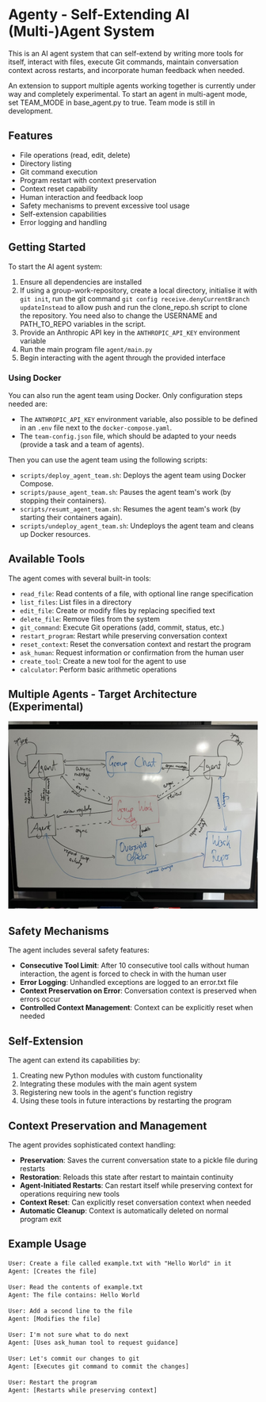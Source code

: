 # Agenty - Self-Extending AI (Multi-)Agent System

This is an AI agent system that can self-extend by writing more tools for itself,
interact with files, execute Git commands, maintain conversation context across restarts,
and incorporate human feedback when needed.

An extension to support multiple agents working together is currently under way and completely experimental.
To start an agent in multi-agent mode, set TEAM_MODE in base_agent.py to true.
Team mode is still in development.

## Features

- File operations (read, edit, delete)
- Directory listing
- Git command execution
- Program restart with context preservation
- Context reset capability
- Human interaction and feedback loop
- Safety mechanisms to prevent excessive tool usage
- Self-extension capabilities
- Error logging and handling

## Getting Started

To start the AI agent system:

1. Ensure all dependencies are installed
2. If using a group-work-repository, create a local directory, initialise it with `git init`, run the git command `git config receive.denyCurrentBranch updateInstead` to allow push and run the clone_repo.sh script to clone the repository. 
You need also to change the USERNAME and PATH_TO_REPO variables in the script.
3. Provide an Anthropic API key in the `ANTHROPIC_API_KEY` environment variable
4. Run the main program file `agent/main.py`
5. Begin interacting with the agent through the provided interface

### Using Docker

You can also run the agent team using Docker. Only configuration steps needed are:

- The `ANTHROPIC_API_KEY` environment variable, also possible to be defined in an `.env` file next to the `docker-compose.yaml`.
- The `team-config.json` file, which should be adapted to your needs (provide a task and a team of agents).

Then you can use the agent team using the following scripts:

- `scripts/deploy_agent_team.sh`: Deploys the agent team using Docker Compose.
- `scripts/pause_agent_team.sh`: Pauses the agent team's work (by stopping their containers).
- `scripts/resumt_agent_team.sh`: Resumes the agent team's work (by starting their containers again).
- `scripts/undeploy_agent_team.sh`: Undeploys the agent team and cleans up Docker resources.

## Available Tools

The agent comes with several built-in tools:

- `read_file`: Read contents of a file, with optional line range specification
- `list_files`: List files in a directory
- `edit_file`: Create or modify files by replacing specified text
- `delete_file`: Remove files from the system
- `git_command`: Execute Git operations (add, commit, status, etc.)
- `restart_program`: Restart while preserving conversation context
- `reset_context`: Reset the conversation context and restart the program
- `ask_human`: Request information or confirmation from the human user
- `create_tool`: Create a new tool for the agent to use
- `calculator`: Perform basic arithmetic operations

## Multiple Agents - Target Architecture (Experimental)

![multi-agent-framework.jpeg](multi-agent-framework.jpeg)

## Safety Mechanisms

The agent includes several safety features:

- **Consecutive Tool Limit**: After 10 consecutive tool calls without human interaction, the agent is forced to check in with the human user
- **Error Logging**: Unhandled exceptions are logged to an error.txt file
- **Context Preservation on Error**: Conversation context is preserved when errors occur
- **Controlled Context Management**: Context can be explicitly reset when needed

## Self-Extension

The agent can extend its capabilities by:

1. Creating new Python modules with custom functionality
2. Integrating these modules with the main agent system
3. Registering new tools in the agent's function registry
4. Using these tools in future interactions by restarting the program

## Context Preservation and Management

The agent provides sophisticated context handling:

- **Preservation**: Saves the current conversation state to a pickle file during restarts
- **Restoration**: Reloads this state after restart to maintain continuity
- **Agent-Initiated Restarts**: Can restart itself while preserving context for operations requiring new tools
- **Context Reset**: Can explicitly reset conversation context when needed
- **Automatic Cleanup**: Context is automatically deleted on normal program exit

## Example Usage

```
User: Create a file called example.txt with "Hello World" in it
Agent: [Creates the file]

User: Read the contents of example.txt
Agent: The file contains: Hello World

User: Add a second line to the file
Agent: [Modifies the file]

User: I'm not sure what to do next
Agent: [Uses ask_human tool to request guidance]

User: Let's commit our changes to git
Agent: [Executes git command to commit the changes]

User: Restart the program
Agent: [Restarts while preserving context]
```
